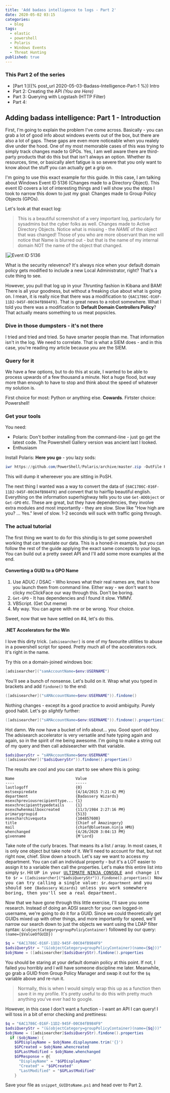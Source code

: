 ```yaml
---
title: 'Add badass intelligence to logs - Part 2'
date: 2020-05-02 03:15
categories:
  - blog
tags:
  - elastic
  - powershell
  - Polaris
  - Windows Events
  - Threat Hunting
published: true
---
```


### This Part 2 of the series

* [Part 1:]({% post_url 2020-05-03-Badass-Intelligence-Part-1 %}) Intro
* Part 2: Creating the API *(You are Here)*
* Part 3: Querying with Logstash (HTTP Filter)
* Part 4: 

## Adding badass intelligence: Part 1 - Introduction

First, I'm going to explain the problem I've come across.  Basically - you can grab a lot of good info about windows events out of the box, but there are also a lot of gaps.  These gaps are even more noticeable when you realely dive under the hood.  One of my most memorable cases of this was trying to simply track changes made to GPOs.  Yes, I am well aware there are third-party products that do this but that isn't always an option.  Whether its resources, time, or basically alert fatigue is so severe that you only want to know about the stuff you can actually get a grip on.  

I'm going to use this exact example for this guide.  In this case, I am talking about Windows Event ID 5136 (Changes made to a Directory Object).  This event ID covers a lot of interesting things and I will show you the steps I took to narrow this down to just my goal:  Changes made to Group Policy Objects (GPOs).  

Let's look at that exact log: 

> This is a beautiful screenshot of a very important log, particularly for sysadmins but the cyber folks as well.  Changes made to Active Directory Objects.  Notice what is missing - the *NAME* of the object that was changed!  Those of you who are more observant than me will notice that Name is blurred out - but that is the name of my internal domain NOT the name of the object that changed. 

|![Event ID 5136](/assets/images/5136.png)

What is the security relevence?  It's always nice when your default domain policy gets modified to include a new Local Administrator, right?  That's a cute thing to see. 

However, you pull that log up in your *Thrunting* fashion in Kibana and BAM!  There is all your goodness, but without a freaking clue about what is going on.  I mean, it is really nice that there was a modification to `{6AC1786C-016F-11D2-945F-00C04fB984F9}`.  That is great news to a robot somewhere.  What I told you there was a modification to **Default Domain Controllers Policy**?  That actually means something to us meat popsicles.

### Dive in those dumpsters - it's not there

I tried and tried and tried.  So have smarter people than me.  That information isn't in the log.  We need to correlate.  That is what a SIEM does - and in this case, you're reading my article because *you* are the SIEM.

### Query for it

We have a few options, but to do this at scale, I wanted to be able to process upwards of a few thousand a minute.  Not a huge flood, but way more than enough to have to stop and think about the speed of whatever my solution is.

First choice for most:  Python or anything else.   **Cowards**. 
Firtster choice:  Powershell!

### Get your tools

You need:

* Polaris:  Don't bother installing from the command-line - just go get the latest code.  The Powershell Gallery version was ancient last I looked.
* Enthusiasm

Install Polaris:
**Here you go** - you lazy sods:  

```powershell
iwr https://github.com/PowerShell/Polaris/archive/master.zip -OutFile Polaris.zip;Expand-Archive .\Polaris.zip;Remove-Item .\Polaris.zip
```  

This will dump it whereever you are sitting in PoSH.

The next thing I wanted was a way to convert the data of `{6AC1786C-016F-11D2-945F-00C04fB984F9}` and convert that to hairflip beautiful english.  Everything on the information superhighway tells you to use `Get-ADObject` or `Get-GPO` etc.  These are great, but they have dependencies, they involve extra modules and most importantly - they are slow.  Slow like "How high are you? ... Yes." level of slow. 1-2 seconds will suck with traffic going through.  

### The actual tutorial

The first thing we want to do for this shindig is to get some powershell working that can translate our data.  This is a honed-in example, but you can follow the rest of the guide applying the exact same concepts to your logs.  You can build out a pretty sweet API and I'll add some more examples at the end.

#### Converting a GUID to a GPO Name

1. Use ADUC / DSAC - Who knows what their real names are, that is how you launch them from command line.  Either way - we don't want to clicky mcClickFace our way through this.  Don't be boring.
2. `Get-GPO` - It has dependencies and I found it slow.  YMMV.
3. VBScript.  (Get Out meme)
4. My way.  You can agree with me or be wrong.  Your choice. 

Sweet, now that we have settled on #4, let's do this. 

#### .NET Accelerators for the Win

I love this dirty trick.  `[adsisearcher]` is one of my favourite utilities to abuse in a powershell script for speed.  Pretty much all of the accelerators rock.  It's right in the name.

Try this on a domain-joined windows box:

```powershell
[adsisearcher]("samAccountName=$env:USERNAME")
```

You'll see a bunch of nonsense.  Let's build on it.  Wrap what you typed in brackets and add `findone()` to the end:

```powershell
([adsisearcher]("sAMAccountName=$env:USERNAME")).findone()
```

Nothing changes - except its a good practice to avoid ambiguity.  Purely good habit.  Let's go *slightly* further: 

```powershell
([adsisearcher]("sAMAccountName=$env:USERNAME")).findone().properties()
```

Hot damn.  We now have a bucket of info about... you.  Good sport old boy. The adsisearch accelerator is very versatile and hate typing again and again, so in the spirit of me being awesome.  I'm going to make a string out of my query and then call adsisearcher with that variable. 

```powershell
$adsiQueryStr = "sAMAccountName=$env:USERNAME"
([adsisearcher]("$adsiQueryStr")).findone().properties()
```

The results are cool and you can start to see where this is going: 

```text
Name                           Value
----                           -----
lastlogoff                     {0}
mstsexpiredate                 {4/14/2015 7:21:42 PM}
department                     {Badassery Wizards}
msexchpreviousrecipienttype... {1}
msexchrecipienttypedetails     {1}
msexchwhenmailboxcreated       {11/3/1984 2:27:16 PM}
primarygroupid                 {513}
msexcharchivequota             {104857600}
title                          {Chief of Amazingery}
mail                           {chief@blueteam.ninja HMU}
whenchanged                    {4/26/2020 3:04:13 PM}
givenname                      {M'Lord}
```

Take note of the curly braces.  That means its a list / array.  In most cases, it is only one object but take note of it.  We'll need to account for that, but not right now, chief.  Slow down a touch.  Let's say we want to access my department.  You can call an individual property - but it's a LOT easier to assign it to a variable then call the properties.  Let's make this entire list into simply `$r`.  Hit <kbd>UP</kdb> in your [ULTIMATE NINJA CONSOLE](2019-11-20-Supercharge-your-terminals.md) and change it to  `$r = ([adsisearcher]("$adsiQueryStr")).findone().properties()`  Now you can try calling a single value:  `$r.department` and you should see `{Badassery Wizards}` unless you work somewhere boring, then you'll see a real department. 

Now that we have gone through this little exercise, I'll save you some research.  Instead of doing an ADSI search for your own logged-in username, we're going to do it for a GUID.  Since we could theoretically get GUIDs mixed up with other things, and more importantly for speed, we'll narrow our search down to just the objects we want using the LDAP filter syntax: `&(objectCategory=groupPolicyContainer)` followed by our query: `(name={$ValueOfGUID})`

```powershell
$q = "6AC1786C-016F-11D2-945F-00C04fB984F9"
$adsiQueryStr = "(&(objectCategory=groupPolicyContainer)(name={$q}))"
$objName = ([adsisearcher]$adsiQueryStr).findone().properties
```

You should be staring at your default domain policy at this point.  If not, I failed you horribly and I will have someone discipline me later.  Meanwhile, go grab a GUID from Group Policy Manager and swap it out for the `$q` variable above and re-run it.  

>Normally, this is when I would simply wrap this up as a function then save it in my profile.  It's pretty useful to do this with pretty much anything you've ever had to google.

However, in this case I don't want a function - I want an API I can query!  I will toss in a bit of error checking and prettiness: 

```powershell
$q = "6AC1786C-016F-11D2-945F-00C04fB984F9"
$adsiQueryStr = "(&(objectCategory=groupPolicyContainer)(name={$q}))"
$objName = ([adsisearcher]$adsiQueryStr).findone().properties
  if ($objName) {
    $GPDisplayName = $objName.displayname.trim('{}')
    $GPCreated = $objName.whencreated
    $GPLastModified = $objName.whenchanged
    $GPResponse = @{
      "DisplayName" = "$GPDisplayName"
      "Created" = "$GPCreated"
      "LastModified" = "$GPLastModified"
    }
```

Save your file as `snippet_GUIDtoName.ps1` and head over to Part 2. 